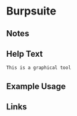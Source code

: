 # Burpsuite

Notes
-------

Help Text
-------
```
This is a graphical tool
```

Example Usage
-------

Links
-------

